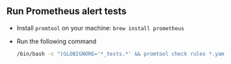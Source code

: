 ## Run Prometheus alert tests

- Install `promtool` on your machine: `brew install prometheus`
- Run the following command

    ```sh
    /bin/bash -c "(GLOBIGNORE='*_tests.*' && promtool check rules *.yaml) && promtool test rules *_tests.yaml"
    ```
